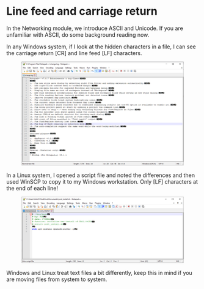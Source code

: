 # Line feed and carriage return

In the Networking module, we introduce ASCII and Unicode. If you are unfamiliar with ASCII, do some background reading now.&#x20;

In any Windows system, if I look at the hidden characters in a file, I can see the carriage return \[CR] and line feed \[LF] characters.

<figure><img src="../../.gitbook/assets/image (3) (1).png" alt=""><figcaption></figcaption></figure>

In a Linux system, I opened a script file and noted the differences and then used WinSCP to copy it to my Windows workstation. Only \[LF] characters at the end of each line!

<figure><img src="../../.gitbook/assets/image (1) (1) (1).png" alt=""><figcaption></figcaption></figure>

Windows and Linux treat text files a bit differently, keep this in mind if you are moving files from system to system.
